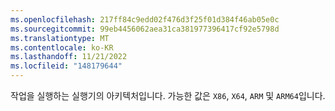 ```yaml
---
ms.openlocfilehash: 217ff84c9edd02f476d3f25f01d384f46ab05e0c
ms.sourcegitcommit: 99eb4456062aea31ca381977396417cf92e5798d
ms.translationtype: MT
ms.contentlocale: ko-KR
ms.lasthandoff: 11/21/2022
ms.locfileid: "148179644"
---
```

작업을 실행하는 실행기의 아키텍처입니다. 가능한 값은 `X86`, `X64`, `ARM` 및 `ARM64`입니다.